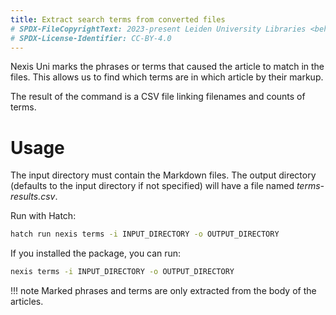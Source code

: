 ```yaml
---
title: Extract search terms from converted files
# SPDX-FileCopyrightText: 2023-present Leiden University Libraries <beheer@library.leidenuniv.nl>
# SPDX-License-Identifier: CC-BY-4.0
---
```


Nexis Uni marks the phrases or terms that caused the article to match in the
files.
This allows us to find which terms are in which article by their markup.

The result of the command is a CSV file linking filenames and counts of terms.

# Usage

The input directory must contain the Markdown files.
The output directory (defaults to the input directory if not specified) will
have a file named *terms-results.csv*.

Run with Hatch:

```sh
hatch run nexis terms -i INPUT_DIRECTORY -o OUTPUT_DIRECTORY
```

If you installed the package, you can run:

```sh
nexis terms -i INPUT_DIRECTORY -o OUTPUT_DIRECTORY
```

!!! note
    Marked phrases and terms are only extracted from the body of the articles.

